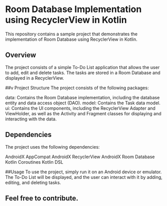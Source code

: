 # Room Database Implementation using RecyclerView in Kotlin
This repository contains a sample project that demonstrates the implementation of Room Database using RecyclerView in Kotlin.

## Overview
The project consists of a simple To-Do List application that allows the user to add, edit and delete tasks. The tasks are stored in a Room Database and displayed in a RecyclerView.

##v Project Structure
The project consists of the following packages:

data: Contains the Room Database implementation, including the database entity and data access object (DAO).
model: Contains the Task data model.
ui: Contains the UI components, including the RecyclerView Adapter and ViewHolder, as well as the Activity and Fragment classes for displaying and interacting with the data.
## Dependencies
The project uses the following dependencies:

AndroidX AppCompat
AndroidX RecyclerView
AndroidX Room Database
Kotlin Coroutines
Kotlin DSL

##Usage
To use the project, simply run it on an Android device or emulator. 
The To-Do List will be displayed, and the user can interact with it by adding, editing, and deleting tasks.

## Feel free to contribute.
